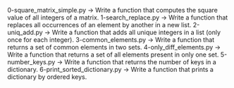 0-square_matrix_simple.py -> Write a function that computes the square value of all integers of a matrix.
1-search_replace.py -> Write a function that replaces all occurrences of an element by another in a new list.
2-uniq_add.py -> Write a function that adds all unique integers in a list (only once for each integer).
3-common_elements.py -> Write a function that returns a set of common elements in two sets.
4-only_diff_elements.py -> Write a function that returns a set of all elements present in only one set.
5-number_keys.py -> Write a function that returns the number of keys in a dictionary.
6-print_sorted_dictionary.py -> Write a function that prints a dictionary by ordered keys.


